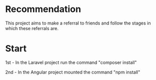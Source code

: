 # Recommendation
This project aims to make a referral to friends and follow the stages in which these referrals are.

# Start
1st - In the Laravel project run the command "composer install"

2nd - In the Angular project mounted the command "npm install"

